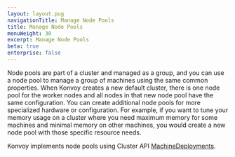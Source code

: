 ```yaml
---
layout: layout.pug
navigationTitle: Manage Node Pools
title: Manage Node Pools
menuWeight: 30
excerpt: Manage Node Pools
beta: true
enterprise: false
---
```


Node pools are part of a cluster and managed as a group, and you can use a node pool to manage a group of machines using the same common properties. When Konvoy creates a new default cluster, there is one node pool for the worker nodes and all nodes in that new node pool have the same configuration. You can create additional node pools for more specialized hardware or configuration. For example, if you want to tune your memory usage on a cluster where you need maximum memory for some machines and minimal memory on other machines, you would create a new node pool with those specific resource needs.

Konvoy implements node pools using Cluster API [MachineDeployments][machine_deployment].

[machine_deployment]: https://cluster-api.sigs.k8s.io/developer/architecture/controllers/machine-deployment.html
